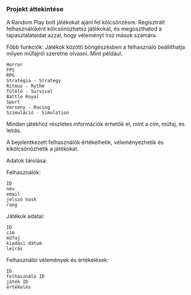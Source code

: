 <h3>Projekt áttekintése</h3>

A Random Play bolt játékokat ajánl fel kölcsönzésre. Regisztrált felhasználóként kölcsönözhetsz játékokat, és megoszthatod a tapasztalataidat azzal, hogy véleményt írsz mások számára.

Főbb funkciók: Játékok közötti böngészésben a felhasználó beállíthatja milyen műfajról szeretne olvasni. Mint például:

    Horror
    FPS
    RPG
    Stratégia - Strategy
    Ritmus - Rythm
    Túlélő - Survival
    Battle Royal
    Sport
    Verseny - Racing
    Szimuláció - Simulation

Minden játékhoz részletes információk érhetők el, mint a cím, műfaj, és leírás.

A bejelentkezett felhasználók értékelhetik, véleményezhetik és kikölcsönözhetik a játékokat.

Adatok tárolása:

Felhasználók:

    ID
    név
    email
    jelszó hash
    rang

Játékok adatai:

    ID
    cím
    műfaj
    kiadási dátum
    leírás

Felhasználói vélemények és értékelések:

    ID
    felhasználó ID
    játék ID
    értékelés

